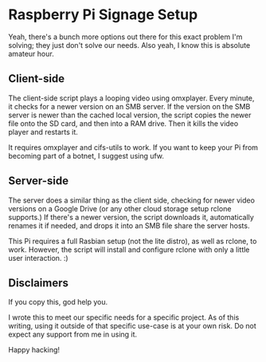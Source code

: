 # Raspberry Pi Signage Setup

Yeah, there's a bunch more options out there for this exact problem I'm solving; they just don't solve our needs. Also yeah, I know this is absolute amateur hour. 

## Client-side

The client-side script plays a looping video using omxplayer. Every minute, it checks for a newer version on an SMB server. If the version on the SMB server is newer than the cached local version, the script copies the newer file onto the SD card, and then into a RAM drive. Then it kills the video player and restarts it. 

It requires omxplayer and cifs-utils to work. If you want to keep your Pi from becoming part of a botnet, I suggest using ufw.

## Server-side

The server does a similar thing as the client side, checking for newer video versions on a Google Drive (or any other cloud storage setup rclone supports.) If there's a newer version, the script downloads it, automatically renames it if needed, and drops it into an SMB file share the server hosts.

This Pi requires a full Rasbian setup (not the lite distro), as well as rclone, to work. However, the script will install and configure rclone with only a little user interaction. :)

## Disclaimers

If you copy this, god help you.

I wrote this to meet our specific needs for a specific project. As of this writing, using it outside of that specific use-case is at your own risk. Do not expect any support from me in using it.

Happy hacking!
